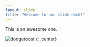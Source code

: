 ```yaml
---
layout: slide
title: "Welcome to our slide deck!"
---
```


This is an awesome one.

![dodgetocat](https://octodex.github.com/images/dodgetocat_v2.png)
{: .center}
